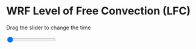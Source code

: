 <h1>WRF Level of Free Convection (LFC)</h1>
<p>Drag the slider to change the time</p>

<div class="slidecontainer">
<input oninput='setImage(this)' class="slider" type="range" min="0" max="19" value="0" step="1" />
<img id='img'/>
</div>

<script>
var img = document.getElementById('img');
var img_array = ['/assets/images/wrf/lc_wrfout_d01_2020-03-15_12:00:00.png',
'/assets/images/wrf/lc_wrfout_d01_2020-03-15_13:00:00.png',
'/assets/images/wrf/lc_wrfout_d01_2020-03-15_14:00:00.png',
'/assets/images/wrf/lc_wrfout_d01_2020-03-15_15:00:00.png',
'/assets/images/wrf/lc_wrfout_d01_2020-03-15_16:00:00.png',
'/assets/images/wrf/lc_wrfout_d01_2020-03-15_17:00:00.png',
'/assets/images/wrf/lc_wrfout_d01_2020-03-15_18:00:00.png',
'/assets/images/wrf/lc_wrfout_d01_2020-03-15_19:00:00.png',
'/assets/images/wrf/lc_wrfout_d01_2020-03-15_20:00:00.png',
'/assets/images/wrf/lc_wrfout_d01_2020-03-15_21:00:00.png',
'/assets/images/wrf/lc_wrfout_d01_2020-03-15_22:00:00.png',
'/assets/images/wrf/lc_wrfout_d01_2020-03-15_23:00:00.png',
'/assets/images/wrf/lc_wrfout_d01_2020-03-16_00:00:00.png',
'/assets/images/wrf/lc_wrfout_d01_2020-03-16_01:00:00.png',
'/assets/images/wrf/lc_wrfout_d01_2020-03-16_02:00:00.png',
'/assets/images/wrf/lc_wrfout_d01_2020-03-16_03:00:00.png',
'/assets/images/wrf/lc_wrfout_d01_2020-03-16_04:00:00.png',
'/assets/images/wrf/lc_wrfout_d01_2020-03-16_05:00:00.png',
'/assets/images/wrf/lc_wrfout_d01_2020-03-16_06:00:00.png',];
function setImage(obj)
{
        var value = obj.value;
        img.src = img_array[value];

}
</script>
